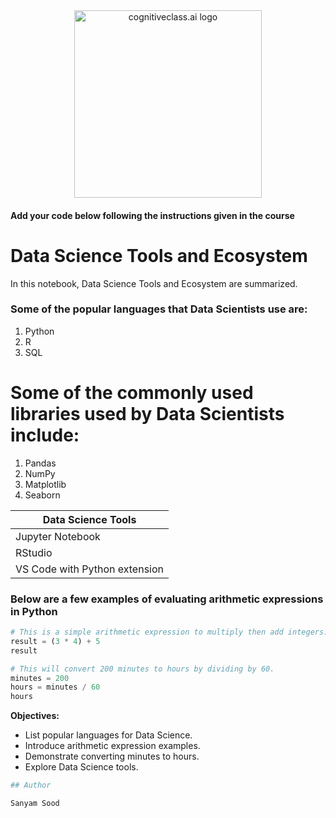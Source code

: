 <center>
    <img src="https://cf-courses-data.s3.us.cloud-object-storage.appdomain.cloud/IBMDeveloperSkillsNetwork-DS0105EN-SkillsNetwork/labs/Module2/images/SN_web_lightmode.png" width="300" alt="cognitiveclass.ai logo">
</center>


#### Add your code below following the instructions given in the course


# Data Science Tools and Ecosystem

In this notebook, Data Science Tools and Ecosystem are summarized.

### Some of the popular languages that Data Scientists use are:

1. Python
2. R
3. SQL

# Some of the commonly used libraries used by Data Scientists include:

1. Pandas
2. NumPy
3. Matplotlib
4. Seaborn

| Data Science Tools |
|--------------------|
| Jupyter Notebook   |
| RStudio            |
| VS Code with Python extension |

### Below are a few examples of evaluating arithmetic expressions in Python


```python
# This is a simple arithmetic expression to multiply then add integers.
result = (3 * 4) + 5
result
```


```python
# This will convert 200 minutes to hours by dividing by 60.
minutes = 200
hours = minutes / 60
hours
```

**Objectives:**

- List popular languages for Data Science.
- Introduce arithmetic expression examples.
- Demonstrate converting minutes to hours.
- Explore Data Science tools.


```python
## Author

Sanyam Sood
```
